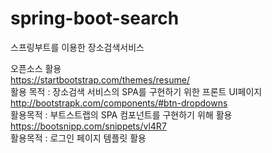 # spring-boot-search
스프링부트를 이용한 장소검색서비스

오픈소스 활용 <br/>
https://startbootstrap.com/themes/resume/ <br/>
활용 목적 : 장소검색 서비스의 SPA를 구현하기 위한 프론트 UI페이지<br/>
http://bootstrapk.com/components/#btn-dropdowns<br/>
활용목적 : 부트스트랩의 SPA 컴포넌트를 구현하기 위해 활용<br/>
https://bootsnipp.com/snippets/vl4R7 <br/>
활용목적 : 로그인 페이지 템플릿 활용 <br/>
